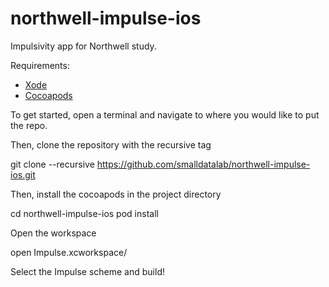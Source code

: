 # northwell-impulse-ios
Impulsivity app for Northwell study.

Requirements:
 - [Xode](https://itunes.apple.com/us/app/xcode/id497799835?mt=12)
 - [Cocoapods](https://cocoapods.org)

To get started, open a terminal and navigate to where you would like to put the repo.

Then, clone the repository with the recursive tag

git clone --recursive https://github.com/smalldatalab/northwell-impulse-ios.git

Then, install the cocoapods in the project directory

cd northwell-impulse-ios
pod install

Open the workspace

open Impulse.xcworkspace/

Select the Impulse scheme and build!
